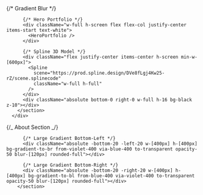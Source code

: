  <div className="w-full h-screen flex items-center">
        <div className="w-1/3">
          <Iphone />
        </div>
        <section className="w-2/3 flex items-center h-screen relative ml-10">
          {/* Gradient Blur */}
          <div className="absolute top-0 w-full h-[220px] inset-x-0 bg-gradient-to-r from-violet-600/70 via-blue-400/70 to-violet-600/70 blur-[130px] rounded-b-full"></div>

          {/* Hero Portfolio */}
          <div className="w-full h-screen flex flex-col justify-center items-start text-white">
            <HeroPortfolio />
          </div>

          {/* Spline 3D Model */}
          <div className="flex justify-center items-center h-screen min-w-[600px]">
            <Spline
              scene="https://prod.spline.design/DVe8fLgj4Kw25-rZ/scene.splinecode"
              className="w-full h-full"
            />
          </div>
          <div className="absolute bottom-0 right-0 w-full h-16 bg-black z-10"></div>
        </section>
      </div>

{/_ About Section _/}

<section className="h-screen flex items-center justify-center relative overflow-hidden">
<About />

          {/* Large Gradient Bottom-Left */}
          <div className="absolute -bottom-20 -left-20 w-[400px] h-[400px] bg-gradient-to-br from-violet-400 via-blue-400 to-transparent opacity-50 blur-[120px] rounded-full"></div>

          {/* Large Gradient Bottom-Right */}
          <div className="absolute -bottom-20 -right-20 w-[400px] h-[400px] bg-gradient-to-bl from-blue-400 via-violet-400 to-transparent opacity-50 blur-[120px] rounded-full"></div>
        </section>
